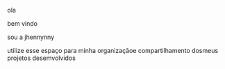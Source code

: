 ola   



bem vindo




sou a jhennynny




utilize esse espaço para minha organizaçãoe compartilhamento dosmeus projetos desemvolvidos
